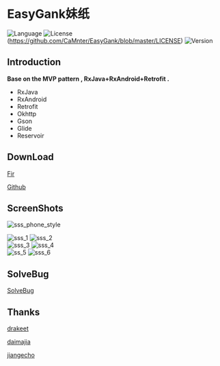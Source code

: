 EasyGank妹纸
==

![Language](https://img.shields.io/badge/language-Java-EE0000.svg) 
![License](https://img.shields.io/badge/license-GPL%203.0-blue.svg)(https://github.com/CaMnter/EasyGank/blob/master/LICENSE) 
![Version](https://img.shields.io/badge/version-1.2-8470FF.svg) 


## Introduction

**Base on the MVP pattern , RxJava+RxAndroid+Retrofit .**

- RxJava
- RxAndroid
- Retrofit
- Okhttp
- Gson
- Glide
- Reservoir



## DownLoad

[Fir](http://fir.im/easygank)  

[Github](https://github.com/CaMnter/EasyGank/blob/master/app/EasyGank_v1.1_2016-01-17_Github.apk)




## ScreenShots
![sss_phone_style](https://github.com/CaMnter/EasyGank/raw/master/screenshots/sss_phone_style.png)   

![sss_1](https://github.com/CaMnter/EasyGank/raw/master/screenshots/sss_1.png) ![sss_2](https://github.com/CaMnter/EasyGank/raw/master/screenshots/sss_2.png)   
![sss_3](https://github.com/CaMnter/EasyGank/raw/master/screenshots/sss_3.png) ![sss_4](https://github.com/CaMnter/EasyGank/raw/master/screenshots/sss_4.png)  
![ss_5](https://github.com/CaMnter/EasyGank/raw/master/screenshots/sss_5.png) ![sss_6](https://github.com/CaMnter/EasyGank/raw/master/screenshots/sss_6.gif)




## SolveBug

[SolveBug](https://github.com/CaMnter/EasyGank/blob/master/md/SolveBug.md)  



## Thanks

[drakeet](https://github.com/drakeet)  

[daimajia](https://github.com/daimajia)  

[jiangecho](https://github.com/jiangecho)  




